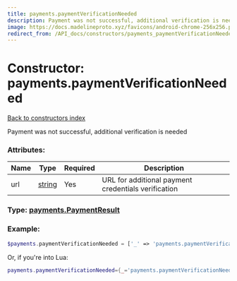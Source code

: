 ```yaml
---
title: payments.paymentVerificationNeeded
description: Payment was not successful, additional verification is needed
image: https://docs.madelineproto.xyz/favicons/android-chrome-256x256.png
redirect_from: /API_docs/constructors/payments_paymentVerificationNeeded.html
---
```

# Constructor: payments.paymentVerificationNeeded  
[Back to constructors index](index.md)



Payment was not successful, additional verification is needed

### Attributes:

| Name     |    Type       | Required | Description |
|----------|---------------|----------|-------------|
|url|[string](../types/string.md) | Yes|URL for additional payment credentials verification|



### Type: [payments.PaymentResult](../types/payments.PaymentResult.md)


### Example:

```php
$payments.paymentVerificationNeeded = ['_' => 'payments.paymentVerificationNeeded', 'url' => 'string'];
```  


Or, if you're into Lua:

```lua
payments.paymentVerificationNeeded={_='payments.paymentVerificationNeeded', url='string'}

```


